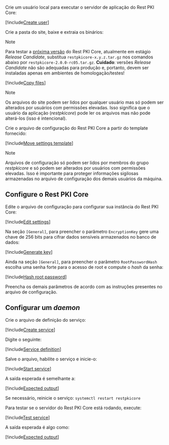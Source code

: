 ﻿Crie um usuário local para executar o servidor de aplicação do Rest PKI Core:

[!include[Create user](../../../../../../../includes/rest-pki/core/linux/create-user.md)]

Crie a pasta do site, baixe e extraia os binários:

> [!NOTE]
> Para testar a [próxima versão](../../../changelog.md#vnext) do Rest PKI Core, atualmente em estágio *Release Candidate*, substitua `restpkicore-x.y.z.tar.gz` nos comandos abaixo
> por `restpkicore-2.0.0-rc05.tar.gz`. **Cuidado**: versões *Release Candidate* não são adequadas para produção e, portanto, devem ser instaladas apenas em ambientes de
> homologação/testes!

[!include[Copy files](../../../../../../../includes/rest-pki/core/linux/copy-files.md)]

> [!NOTE]
> Os arquivos do site podem ser lidos por qualquer usuário mas só podem ser alterados por usuários com permissões elevadas. Isso significa que o usuário da aplicação (*restpkicore*)
> pode ler os arquivos mas não pode alterá-los (isso é intencional).

Crie o arquivo de configuração do Rest PKI Core a partir do template fornecido:

[!include[Move settings template](../../../../../../../includes/rest-pki/core/linux/move-settings-template.md)]

> [!NOTE]
> Arquivos de configuração só podem ser lidos por membros do grupo *restpkicore* e só podem ser alterados por usuários com permissões elevadas. Isso é importante para proteger informações
> sigilosas armazenadas no arquivo de configuração dos demais usuários da máquina.

## Configure o Rest PKI Core

Edite o arquivo de configuração para configurar sua instância do Rest PKI Core:

[!include[Edit settings](../../../../../../../includes/rest-pki/core/linux/edit-settings.md)]

<a name="encryption-key-generation" />

Na seção `[General]`, para preencher o parâmetro `EncryptionKey` gere uma chave de 256 bits para cifrar dados sensíveis armazenados no banco de dados:

[!include[Generate key](../../../../../../../includes/rest-pki/core/linux/gen-key.md)]

Ainda na seção `[General]`, para preencher o parâmetro `RootPasswordHash` escolha uma senha forte para o acesso de root e compute o *hash* da senha:

[!include[Hash root password](../../../../../../../includes/rest-pki/core/linux/hash-root-pass.md)]

Preencha os demais parâmetros de acordo com as instruções presentes no arquivo de configuração.

## Configurar um *daemon*

Crie o arquivo de definição do serviço:

[!include[Create service](../../../../../../../includes/rest-pki/core/linux/create-service.md)]

Digite o seguinte:

[!include[Service definition](../../../../../../../includes/rest-pki/core/linux/service-definition.md)]

Salve o arquivo, habilite o serviço e inicie-o:

[!include[Start service](../../../../../../../includes/rest-pki/core/linux/start-service.md)]

A saída esperada é semelhante a:

[!include[Expected output](../../../../../../../includes/rest-pki/core/linux/start-service-output.md)]

Se necessário, reinicie o serviço: `systemctl restart restpkicore`

Para testar se o servidor do Rest PKI Core está rodando, execute:

[!include[Test service](../../../../../../../includes/rest-pki/core/linux/test-service.md)]

A saída esperada é algo como:

[!include[Expected output](../../../../../../../includes/rest-pki/core/linux/test-service-output.md)]
